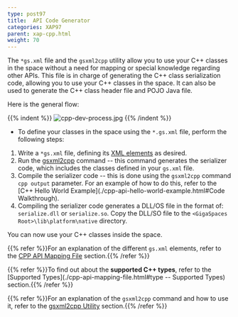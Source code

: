 ```yaml
---
type: post97
title:  API Code Generator
categories: XAP97
parent: xap-cpp.html
weight: 70
---
```




The `*gs.xml` file and the `gsxml2cpp` utility allow you to use your C++ classes in the space without a need for mapping or special knowledge regarding other APIs. This file is in charge of generating the C++ class serialization code, allowing you to use your C++ classes in the space. It can also be used to generate the C++ class header file and POJO Java file.

Here is the general flow:

{{% indent %}}
![cpp-dev-process.jpg](/attachment_files/cpp-dev-process.jpg)
{{% /indent %}}

- To define your classes in the space using the `*.gs.xml` file, perform the following steps:

1. Write a `*gs.xml` file, defining its [XML elements](./cpp-api-mapping-file.html) as desired.
1. Run the [gsxml2cpp](./cpp-gsxml-utility.html) command -- this command generates the serializer code, which includes the classes defined in your `gs.xml` file.
1. Compile the serializer code -- this is done using the `gsxml2cpp` command `cpp output` parameter. For an example of how to do this, refer to the [C++ Hello World Example](./cpp-api-hello-world-example.html#Code Walkthrough).
1. Compiling the serializer code generates a DLL/OS file in the format of: `serialize.dll` or  `serialize.so`. Copy the DLL/SO file to the `<GigaSpaces Root>\lib\platform\native` directory.

You can now use your C++ classes inside the space.

{{% refer %}}For an explanation of the different `gs.xml` elements, refer to the [CPP API Mapping File](./cpp-api-mapping-file.html) section.{{% /refer %}}

{{% refer %}}To find out about the **supported C++ types**, refer to the [Supported Types](./cpp-api-mapping-file.html#type -- Supported Types) section.{{% /refer %}}

{{% refer %}}For an explanation of the `gsxml2cpp` command and how to use it, refer to the [gsxml2cpp Utility](./cpp-gsxml-utility.html) section.{{% /refer %}}

